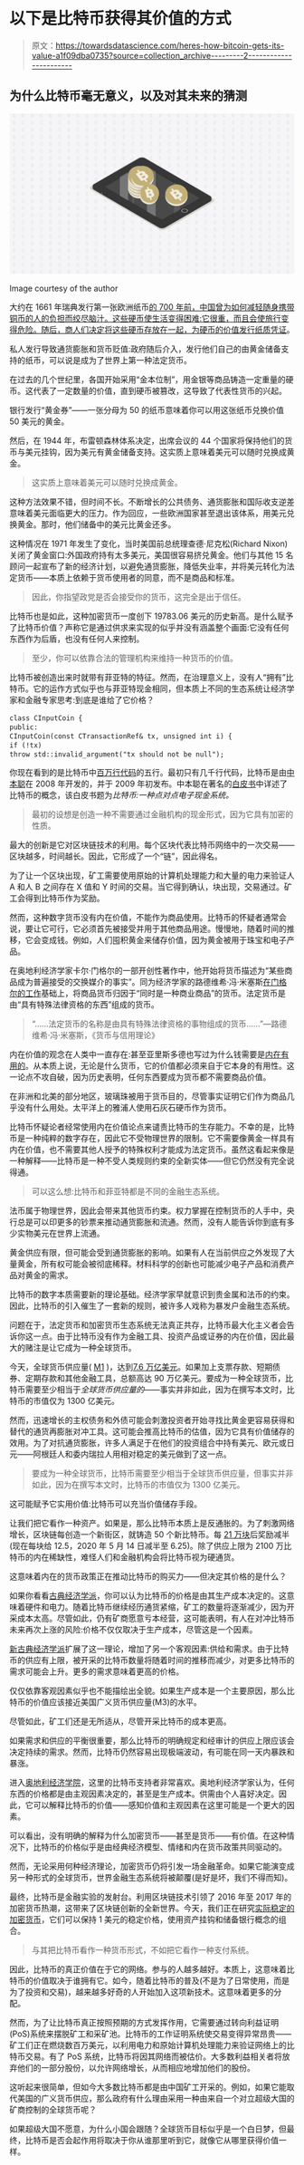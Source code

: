 # 以下是比特币获得其价值的方式

> 原文：<https://towardsdatascience.com/heres-how-bitcoin-gets-its-value-a1f09dba0735?source=collection_archive---------2----------------------->

## 为什么比特币毫无意义，以及对其未来的猜测

![](img/fb09b93766e91e6479c86587fd6fae6f.png)

Image courtesy of the author

大约在 1661 年瑞典发行第一张欧洲纸币[的 700 年前，中国曾为如何减轻随身携带铜币的人的负担而绞尽脑汁。这些硬币使生活变得困难:它很重，而且会使旅行变得危险。随后，商人们决定将这些硬币存放在一起，](https://www.riksbank.se/en-gb/about-the-riksbank/history/1600-1699/first-banknotes-in-europe/)[为硬币的价值发行纸质凭证](http://content.time.com/time/specials/packages/article/0,28804,1914560_1914558_1914593,00.html)。

私人发行导致通货膨胀和货币贬值:政府随后介入，发行他们自己的由黄金储备支持的纸币，可以说是成为了世界上第一种法定货币。

在过去的几个世纪里，各国开始采用“金本位制”，用金银等商品铸造一定重量的硬币。这代表了一定数量的价值，直到硬币被篡改，这导致了代表性货币的兴起。

银行发行“黄金券”——一张分母为 50 的纸币意味着你可以用这张纸币兑换价值 50 美元的黄金。

然后，在 1944 年，布雷顿森林体系决定，出席会议的 44 个国家将保持他们的货币与美元挂钩，因为美元有黄金储备支持。这实质上意味着美元可以随时兑换成黄金。

> 这实质上意味着美元可以随时兑换成黄金。

这种方法效果不错，但时间不长。不断增长的公共债务、通货膨胀和国际收支逆差意味着美元面临更大的压力。作为回应，一些欧洲国家甚至退出该体系，用美元兑换黄金。那时，他们储备中的美元比黄金还多。

这种情况在 1971 年发生了变化，当时美国前总统理查德·尼克松(Richard Nixon)关闭了黄金窗口:外国政府持有太多美元，美国很容易挤兑黄金。他们与其他 15 名顾问一起宣布了新的经济计划，以避免通货膨胀，降低失业率，并将美元转化为法定货币——本质上依赖于货币使用者的同意，而不是商品和标准。

> 因此，你指望政党是否会接受你的货币，这完全是出于信任。

比特币也是如此，这种加密货币一度创下 19783.06 美元的历史新高。是什么赋予了比特币价值？声称它是通过供求来实现的似乎并没有涵盖整个画面:它没有任何东西作为后盾，也没有任何人来控制。

> 至少，你可以依靠合法的管理机构来维持一种货币的价值。

比特币被创造出来时就带有菲亚特的特征。然而，在治理意义上，没有人“拥有”比特币。它的运作方式似乎也与菲亚特现金相同，但本质上不同的生态系统让经济学家和金融专家思考:到底是谁给了它价格？

```
class CInputCoin {
public:    
CInputCoin(const CTransactionRef& tx, unsigned int i) {        
if (!tx)            
throw std::invalid_argument("tx should not be null");
```

你现在看到的是比特币中[百万行代码](https://github.com/bitcoin/bitcoin)的五行。最初只有几千行代码，比特币是由[中本聪](https://www.investopedia.com/terms/s/satoshi-nakamoto.asp)在 2008 年开发的，并于 2009 年初发布。中本聪在著名的[白皮书](https://bitcoin.org/bitcoin.pdf)中详述了比特币的概念，该白皮书题为*比特币:一种点对点电子现金系统。*

> 最初的设想是创造一种不需要通过金融机构的现金形式，因为它具有加密的性质。

最大的创新是它对区块链技术的利用。每个区块代表比特币网络中的一次交易——区块越多，时间越长。因此，它形成了一个“链”，因此得名。

为了让一个区块出现，矿工需要使用原始的计算机处理能力和大量的电力来验证人 A 和人 B 之间存在 X 值和 Y 时间的交易。当它得到确认，块出现，交易通过。矿工会得到比特币作为奖励。

然而，这种数字货币没有内在价值，不能作为商品使用。比特币的怀疑者通常会说，要让它可行，它必须首先被接受并用于其他商品用途。慢慢地，随着时间的推移，它会变成钱。例如，人们囤积黄金来储存价值，因为黄金被用于珠宝和电子产品。

在奥地利经济学家卡尔·门格尔的一部开创性著作中，他开始将货币描述为“某些商品成为普遍接受的交换媒介的事实”。同为经济学家的路德维希·冯·米塞斯[在门格尔的工作](https://mises-media.s3.amazonaws.com/Theory%20of%20Money%20and%20Credit.pdf)基础上，将商品货币归因于“同时是一种商业商品”的货币。法定货币是由“具有特殊法律资格的东西”组成的货币。

> “……法定货币的名称是由具有特殊法律资格的事物组成的货币……”—路德维希·冯·米塞斯，《货币与信用理论》

内在价值的观念在人类中一直存在:甚至亚里斯多德也写过为什么钱需要是[内在有用的](http://classics.mit.edu/Aristotle/politics.1.one.html)。从本质上说，无论是什么货币，它的价值都必须来自于它本身的有用性。这一论点不攻自破，因为历史表明，任何东西要成为货币都不需要商品价值。

在非洲和北美的部分地区，玻璃珠被用于货币目的，尽管事实证明它们作为商品几乎没有什么用处。太平洋上的雅浦人使用石灰石硬币作为货币。

比特币怀疑论者经常使用内在价值论点来谴责比特币的生存能力。不幸的是，比特币是一种纯粹的数字存在，因此它不受物理世界的限制。它不需要像黄金一样具有内在价值，也不需要其他人授予的特殊权利才能成为法定货币。虽然这看起来像是一种解释——比特币是一种不受人类规则约束的全新实体——但它仍然没有完全说得通。

> 可以这么想:比特币和菲亚特都是不同的金融生态系统。

法币属于物理世界，因此会带来其他货币约束。权力掌握在控制货币的人手中，央行总是可以印更多的钞票来推动通货膨胀和流通。然而，没有人能告诉你到底有多少实物美元在世界上流通。

黄金供应有限，但可能会受到通货膨胀的影响。如果有人在当前供应之外发现了大量黄金，所有权可能会被彻底稀释。材料科学的创新也可能减少电子产品和消费产品对黄金的需求。

比特币的数字本质需要新的理论基础。经济学家早就意识到贵金属和法币的约束。因此，比特币的引入催生了一套新的规则，被许多人戏称为暴发户金融生态系统。

问题在于，法定货币和加密货币生态系统无法真正共存，比特币最大化主义者会告诉你这一点。由于比特币没有作为金融工具、投资产品或证券的内在价值，因此最大的赌注是让它成为一种全球货币。

今天，全球货币供应量( [M1](https://www.investopedia.com/terms/m/m1.asp) )，达到[7.6 万亿美元](http://money.visualcapitalist.com/worlds-money-markets-one-visualization-2017/)。如果加上支票存款、短期债券、定期存款和其他金融工具，总额高达 90 万亿美元。要成为一种全球货币，比特币需要至少相当于*全球货币供应量的*——事实并非如此，因为在撰写本文时，比特币的市值仅为 1300 亿美元。

然而，迅速增长的主权债务和外债可能会刺激投资者开始寻找比黄金更容易获得和替代的通货再膨胀对冲工具。这可能会推高比特币的估值，因为它具有价值储存的效用。为了对抗通货膨胀，许多人满足于在他们的投资组合中持有美元、欧元或日元——阿根廷人和委内瑞拉人用相对稳定的美元做到了这一点。

> 要成为一种全球货币，比特币需要至少相当于全球货币供应量，但事实并非如此，因为在撰写本文时，比特币的市值仅为 1300 亿美元。

这可能赋予它实用价值:比特币可以充当价值储存手段。

让我们把它看作一种资产。如果是，那么比特币本质上是反通胀的。为了刺激网络增长，区块链每创造一个新街区，就铸造 50 个新比特币。每 [21 万块](https://www.bitcoinblockhalf.com/)后奖励减半(现在每块给 12.5，2020 年 5 月 14 日减半至 6.25)。除了供应上限为 2100 万比特币的内在稀缺性，难怪人们和金融机构会将比特币视为硬通货。

这意味着内在的货币政策正在推动比特币的购买力——但决定其价格的是什么？

如果你看看[古典经济学派](https://www.investopedia.com/terms/c/classicaleconomics.asp)，你可以认为比特币的价格是由其生产成本决定的。这意味着硬件和电力。随着比特币继续经历通货紧缩，矿工的数量将逐渐减少，因为开采成本太高。尽管如此，仍有矿商愿意亏本经营，这可能表明，有人在对冲比特币未来再次上涨的风险:价格不仅仅取决于生产成本，尽管这是一个因素。

[新古典经济学派](https://www.investopedia.com/terms/n/neoclassical.asp)扩展了这一理论，增加了另一个客观因素:供给和需求。由于比特币的供应有上限，被开采的比特币数量将随着时间的推移而减少，对更多比特币的需求可能会上升。更多的需求意味着更高的价格。

仅仅依靠客观因素似乎也不能描绘出全貌。如果生产成本是一个主要原因，那么比特币的价值应该接近美国广义货币供应量(M3)的水平。

尽管如此，矿工们还是无所适从，尽管开采比特币的成本更高。

如果需求和供应的平衡很重要，那么比特币的明确规定和经审计的供应上限应该会决定持续的需求。然而，比特币仍然容易出现极端波动，有可能在同一天内暴跌和暴涨。

进入[奥地利经济学院](https://www.investopedia.com/articles/economics/09/austrian-school-of-economics.asp)，这里的比特币支持者非常喜欢。奥地利经济学家认为，任何东西的价格都是由主观因素决定的，甚至是生产成本。供需由个人喜好决定。因此，它可以解释比特币的价值——感知价值和主观因素在这里可能是一个更大的因素。

可以看出，没有明确的解释为什么加密货币——甚至是货币——有价值。在这种情况下，比特币的价格似乎是由经典经济模型、情绪和内在货币政策共同驱动的。

然而，无论采用何种经济理论，加密货币仍将引发一场金融革命。如果它能演变成另一种形式的全球货币，世界金融生态系统将被颠覆(是好是坏，我们不得而知)。

最终，比特币是金融实验的发射台。利用区块链技术引领了 2016 年至 2017 年的加密货币热潮，这带来了区块链创新的全新世界。今天，我们正在研究[实际稳定的加密货币](https://medium.com/altcoin-magazine/you-need-to-stop-wiring-money-c7cbeabcd468)，它们可以保持 1 美元的稳定价格，使用资产挂钩和储备银行概念的组合。

> 与其把比特币看作一种货币形式，不如把它看作一种支付系统。

因此，比特币的真正价值在于它的网络。参与的人越多越好。本质上，这意味着比特币的价值取决于谁拥有它。如今，随着比特币的普及(不是为了日常使用，而是为了投资和交易)，越来越多好奇的人开始加入这项新技术。这意味着更多的分配。

然而，为了让比特币真正按照预期的方式发挥作用，它需要通过转向利益证明(PoS)系统来摆脱矿工和采矿池。比特币的工作证明系统使交易变得异常昂贵——矿工们正在燃烧数百万美元，以利用电力和原始计算机处理能力来验证网络上的比特币交易。有了 PoS 系统，比特币将因其网络而被估价。大多数利益相关者将放弃他们的一部分股份，以允许网络增长，从而相应地增加他们的股份。

这听起来很简单，但如今大多数比特币都是由中国矿工开采的。例如，如果它能取代美国的广义货币供应，那么政府有什么理由采用一种由来自一个对立超级大国的矿商控制的全球货币呢？

如果超级大国不愿意，为什么小国会跟随？全球货币目标似乎是一个白日梦，但最终，比特币是否会起作用将取决于你从谁那里听到它，就像它从哪里获得价值一样。
